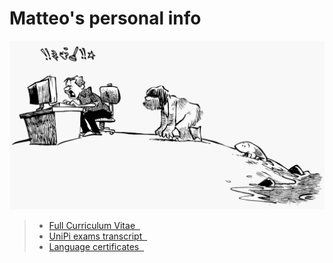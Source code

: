 # Matteo's personal info

![](pics/evolution.png)

> - [Full Curriculum Vitae $~$<i class="fas fa-fingerprint"></i>](https://matteogiorgi.github.io/cv/src/cv.pdf)
> - [UniPi exams transcript $~$<i class="fas fa-graduation-cap"></i>](pics/exams.pdf)
> - [Language certificates $~$<i class="fas fa-signature"></i>](pics/cert.pdf)
